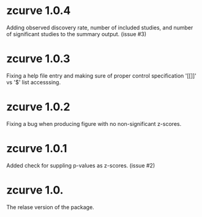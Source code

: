 # zcurve 1.0.4
Adding observed discovery rate, number of included studies, and number of significant studies to the summary output. (issue #3)

# zcurve 1.0.3
Fixing a help file entry and making sure of proper control specification '[[]]' vs '$' list accesssing.

# zcurve 1.0.2
Fixing a bug when producing figure with no non-significant z-scores.

# zcurve 1.0.1
Added check for suppling p-values as z-scores. (issue #2)

# zcurve 1.0.
The relase version of the package.